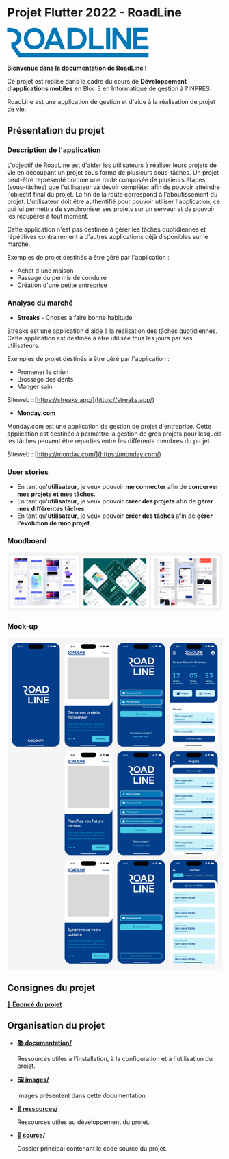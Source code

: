 # Projet Flutter 2022 - RoadLine

![APPNAME](images/logo.png)

__Bienvenue dans la documentation de RoadLine !__

Ce projet est réalisé dans le cadre du cours de **Développement d’applications mobiles** en Bloc 3 en Informatique de gestion à l'INPRES.

RoadLine est une application de gestion et d'aide à la réalisation de projet de vie.

## Présentation du projet

### Description de l'application

L'objectif de RoadLine est d'aider les utilisateurs à réaliser leurs projets de vie en découpant un projet sous forme de plusieurs sous-tâches. Un projet peut-être représenté comme une route composée de plusieurs étapes (sous-tâches) que l'utilisateur va devoir compléter afin de pouvoir atteindre l'objectif final du projet. La fin de la route correspond à l'aboutissement du projet. L'utilisateur doit être authentifié pour pouvoir utiliser l'application, ce qui lui permettra de synchroniser ses projets sur un serveur et de pouvoir les récupérer à tout moment.

Cette application n'est pas destinée à gérer les tâches quotidiennes et répétitives contrairement à d'autres applications déjà disponibles sur le marché.

Exemples de projet destinés à être géré par l'application :

- Achat d'une maison
- Passage du permis de conduire
- Création d'une petite entreprise

### Analyse du marché

- **Streaks** - Choses à faire bonne habitude

Streaks est une application d'aide à la réalisation des tâches quotidiennes. Cette application est destinée à être utilisée tous les jours par ses utilisateurs.

Exemples de projet destinés à être géré par l'application :

- Promener le chien
- Brossage des dents
- Manger sain

Siteweb : [https://streaks.app/](https://streaks.app/)

- **Monday.com**

Monday.com est une application de gestion de projet d'entreprise. Cette application est destinée à permettre la gestion de gros projets pour lesquels les tâches peuvent être réparties entre les différents membres du projet.

Siteweb : [https://monday.com/](https://monday.com/)

### User stories

- En tant qu'**utilisateur**, je veux pouvoir **me connecter** afin de **concerver mes projets et mes tâches**.
- En tant qu'**utilisateur**, je veux pouvoir **créer des projets** afin de **gérer mes différentes tâches**.
- En tant qu'**utilisateur**, je veux pouvoir **créer des tâches** afin de **gérer l'évolution de mon projet**.

### Moodboard

![Moodboard](images/moodboard.png)

### Mock-up

![Mock-up](images/mock-up.png)

## Consignes du projet

__[:page_facing_up: Énoncé du projet](ressources/enonce.pdf)__

## Organisation du projet

* __[:books: documentation/](documentation/)__

  Ressources utiles à l'installation, à la configuration et à l'utilisation du projet.

* __[:framed_picture: images/](images/)__

  Images présentent dans cette documentation.

* __[:volcano: ressources/](ressources/)__

  Ressources utiles au développement du projet.

* __[:rocket: source/](source/)__

  Dossier principal contenant le code source du projet.
